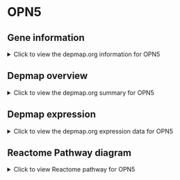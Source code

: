 <h1>OPN5</h1>

<h2>Gene information</h2>
<details>
  <summary>Click to view the depmap.org information for OPN5</summary>
  <iframe src="https://depmap.org/portal/gene/OPN5?tab=about" style="border:none;width:100%;height:800px"></iframe>
</details>

<h2>Depmap overview</h2>
<details>
  <summary>Click to view the depmap.org summary for OPN5</summary>
  <iframe src="https://depmap.org/portal/gene/OPN5?tab=overview" style="border:none;width:100%;height:800px"></iframe>
</details>

<h2>Depmap expression</h2>
<details>
  <summary>Click to view the depmap.org expression data for OPN5</summary>
  <iframe src="https://depmap.org/portal/gene/OPN5?tab=characterization" style="border:none;width:100%;height:800px"></iframe>
</details>



<h2>Reactome Pathway diagram</h2>
<details>
  <summary>Click to view Reactome pathway for OPN5</summary>
  <p>Opsins</p>
  <iframe src="https://reactome.org/PathwayBrowser/#/R-HSA-419771" style="border:none;width:100%;height:800px"></iframe>
</details>



